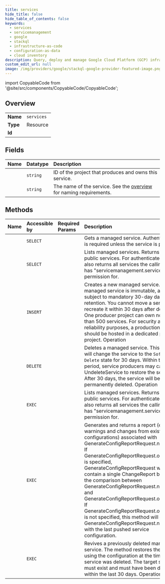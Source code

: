 ```yaml
---
title: services
hide_title: false
hide_table_of_contents: false
keywords:
  - services
  - servicemanagement
  - google    
  - stackql
  - infrastructure-as-code
  - configuration-as-data
  - cloud inventory
description: Query, deploy and manage Google Cloud Platform (GCP) infrastructure and resources using SQL
custom_edit_url: null
image: /img/providers/google/stackql-google-provider-featured-image.png
---
```


import CopyableCode from '@site/src/components/CopyableCode/CopyableCode';




## Overview
<table><tbody>
<tr><td><b>Name</b></td><td><code>services</code></td></tr>
<tr><td><b>Type</b></td><td>Resource</td></tr>
<tr><td><b>Id</b></td><td><CopyableCode code="google.servicemanagement.services" /></td></tr>
</tbody></table>

## Fields
| Name | Datatype | Description |
|:-----|:---------|:------------|
| <CopyableCode code="producerProjectId" /> | `string` | ID of the project that produces and owns this service. |
| <CopyableCode code="serviceName" /> | `string` | The name of the service. See the [overview](https://cloud.google.com/service-infrastructure/docs/overview) for naming requirements. |
## Methods
| Name | Accessible by | Required Params | Description |
|:-----|:--------------|:----------------|:------------|
| <CopyableCode code="get" /> | `SELECT` | <CopyableCode code="serviceName" /> | Gets a managed service. Authentication is required unless the service is public. |
| <CopyableCode code="list" /> | `SELECT` |  | Lists managed services. Returns all public services. For authenticated users, also returns all services the calling user has "servicemanagement.services.get" permission for. |
| <CopyableCode code="create" /> | `INSERT` |  | Creates a new managed service. A managed service is immutable, and is subject to mandatory 30-day data retention. You cannot move a service or recreate it within 30 days after deletion. One producer project can own no more than 500 services. For security and reliability purposes, a production service should be hosted in a dedicated producer project. Operation |
| <CopyableCode code="delete" /> | `DELETE` | <CopyableCode code="serviceName" /> | Deletes a managed service. This method will change the service to the `Soft-Delete` state for 30 days. Within this period, service producers may call UndeleteService to restore the service. After 30 days, the service will be permanently deleted. Operation |
| <CopyableCode code="_list" /> | `EXEC` |  | Lists managed services. Returns all public services. For authenticated users, also returns all services the calling user has "servicemanagement.services.get" permission for. |
| <CopyableCode code="generate_config_report" /> | `EXEC` |  | Generates and returns a report (errors, warnings and changes from existing configurations) associated with GenerateConfigReportRequest.new_value If GenerateConfigReportRequest.old_value is specified, GenerateConfigReportRequest will contain a single ChangeReport based on the comparison between GenerateConfigReportRequest.new_value and GenerateConfigReportRequest.old_value. If GenerateConfigReportRequest.old_value is not specified, this method will compare GenerateConfigReportRequest.new_value with the last pushed service configuration. |
| <CopyableCode code="undelete" /> | `EXEC` | <CopyableCode code="serviceName" /> | Revives a previously deleted managed service. The method restores the service using the configuration at the time the service was deleted. The target service must exist and must have been deleted within the last 30 days. Operation |
